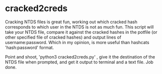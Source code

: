 # cracked2creds

Cracking NTDS files is great fun, working out which cracked hash corresponds to which user in the NTDS is not as much fun. This script will take your NTDS file, compare it against the cracked hashes in the potfile (or other specified file of cracked hashes) and output lines of username:password. Which in my opinion, is more useful than hashcats 'hash:password' format.

Point and shoot, 'python3 cracked2creds.py' , give it the destination of the NTDS file when prompted, and get it output to terminal and a text file. Job done.
